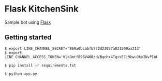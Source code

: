 # Flask KitchenSink

Sample bot using [Flask](http://flask.pocoo.org/)

## Getting started

```
$ export LINE_CHANNEL_SECRET='869a0bcabfb772d23057a021509aa213'
$ export LINE_CHANNEL_ACCESS_TOKEN='VlkGmtf89SV460/d/Bqchx4TqssECi9bwuQkxINvPIuN+HN0VzxIf7nlwM9wxGF+LotgiPflAWsMIph5UT9/i43YfrmDK4csMvG3trr6nLUvfd+P2EpBNZUxdFWHcfwMHogJh+TiWKbODpW/ojnqqQdB04t89/1O/w1cDnyilFU='

$ pip install -r requirements.txt

$ python app.py
```
